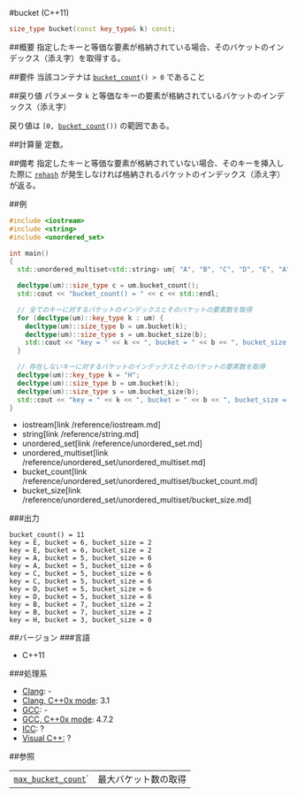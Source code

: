 #bucket (C++11)
```cpp
size_type bucket(const key_type& k) const;
```

##概要
指定したキーと等価な要素が格納されている場合、そのバケットのインデックス（添え字）を取得する。


##要件
当該コンテナは [`bucket_count`](./bucket_count.md)`() > 0` であること


##戻り値
パラメータ `k` と等価なキーの要素が格納されているバケットのインデックス（添え字）

戻り値は `[0, `[`bucket_count`](./bucket_count.md)`())` の範囲である。


##計算量
定数。


##備考
指定したキーと等価な要素が格納されていない場合、そのキーを挿入した際に [`rehash`](./rehash.md) が発生しなければ格納されるバケットのインデックス（添え字）が返る。


##例
```cpp
#include <iostream>
#include <string>
#include <unordered_set>

int main()
{
  std::unordered_multiset<std::string> um{ "A", "B", "C", "D", "E", "A", "B", "C", "D", "E", };

  decltype(um)::size_type c = um.bucket_count();
  std::cout << "bucket_count() = " << c << std::endl;

  // 全てのキーに対するバケットのインデックスとそのバケットの要素数を取得
  for (decltype(um)::key_type k : um) {
    decltype(um)::size_type b = um.bucket(k);
    decltype(um)::size_type s = um.bucket_size(b);
    std::cout << "key = " << k << ", bucket = " << b << ", bucket_size = " << s << std::endl;
  }

  // 存在しないキーに対するバケットのインデックスとそのバケットの要素数を取得
  decltype(um)::key_type k = "H";
  decltype(um)::size_type b = um.bucket(k);
  decltype(um)::size_type s = um.bucket_size(b);
  std::cout << "key = " << k << ", bucket = " << b << ", bucket_size = " << s << std::endl;
}
```
* iostream[link /reference/iostream.md]
* string[link /reference/string.md]
* unordered_set[link /reference/unordered_set.md]
* unordered_multiset[link /reference/unordered_set/unordered_multiset.md]
* bucket_count[link /reference/unordered_set/unordered_multiset/bucket_count.md]
* bucket_size[link /reference/unordered_set/unordered_multiset/bucket_size.md]

###出力
```
bucket_count() = 11
key = E, bucket = 6, bucket_size = 2
key = E, bucket = 6, bucket_size = 2
key = A, bucket = 5, bucket_size = 6
key = A, bucket = 5, bucket_size = 6
key = C, bucket = 5, bucket_size = 6
key = C, bucket = 5, bucket_size = 6
key = D, bucket = 5, bucket_size = 6
key = D, bucket = 5, bucket_size = 6
key = B, bucket = 7, bucket_size = 2
key = B, bucket = 7, bucket_size = 2
key = H, bucket = 3, bucket_size = 0
```

##バージョン
###言語
- C++11

###処理系
- [Clang](/implementation.md#clang): -
- [Clang, C++0x mode](/implementation.md#clang): 3.1
- [GCC](/implementation.md#gcc): -
- [GCC, C++0x mode](/implementation.md#gcc): 4.7.2
- [ICC](/implementation.md#icc): ?
- [Visual C++:](/implementation.md#visual_cpp) ?

##参照

| | |
|----------------------------------------------|----------------------|
| [`max_bucket_count`](./max_bucket_count.md)` | 最大バケット数の取得 |

